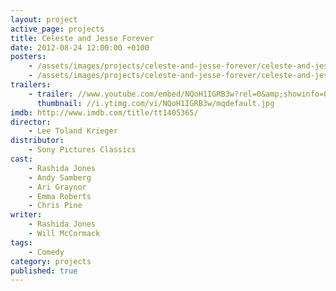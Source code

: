 ```yaml
---
layout: project
active_page: projects
title: Celeste and Jesse Forever
date: 2012-08-24 12:00:00 +0100
posters:
    - /assets/images/projects/celeste-and-jesse-forever/celeste-and-jesse-forever-poster.jpg
    - /assets/images/projects/celeste-and-jesse-forever/celeste-and-jesse-forever-poster-2.jpg
trailers:
    - trailer: //www.youtube.com/embed/NQoH1IGRB3w?rel=0&amp;showinfo=0
      thumbnail: //i.ytimg.com/vi/NQoH1IGRB3w/mqdefault.jpg
imdb: http://www.imdb.com/title/tt1405365/
director:
    - Lee Toland Krieger
distributor:
    - Sony Pictures Classics
cast:
    - Rashida Jones
    - Andy Samberg
    - Ari Graynor
    - Emma Roberts
    - Chris Pine
writer:
    - Rashida Jones
    - Will McCormack
tags:
    - Comedy
category: projects
published: true
---
```

